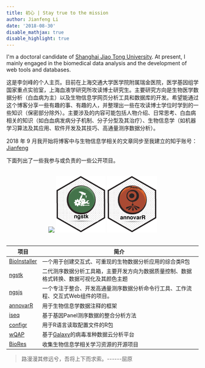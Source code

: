 ```yaml
---
title: 初心 | Stay true to the mission
author: Jianfeng Li
date: '2018-08-30'
disable_mathjax: true
disable_highlight: true
---
```


I'm a doctoral candidate of [Shanghai Jiao Tong University](http://www.sjtu.edu.cn/).
At present, I mainly engaged in the biomedical data analysis and the development of web tools and databases.

这是李剑峰的个人主页。目前在上海交通大学医学院附属瑞金医院，医学基因组学国家重点实验室，上海血液学研究所攻读博士研究生。主要研究方向是生物医学数据分析（白血病为主）以及生物信息学网页分析工具和数据库的开发。希望能通过这个博客分享一些有趣的事、有趣的人，并整理出一些在攻读博士学位时学到的一些知识（保密部分除外）。主要涉及的内容可能包括人物介绍、日常思考、白血病相关的知识（如白血病发病分子机制、分子分型及其治疗）、生物信息学（如机器学习算法及其应用、软件开发及其技巧、高通量测序数据分析）。

2018 年 9 月我开始将博客中与生物信息学相关的文章同步至我建立的知乎账号：[Jianfeng](https://zhuanlan.zhihu.com/life2cloud)

下面列出了一些我参与或负责的一些公开项目。

<br/>
<div align = center>
    <img src="https://github.com/JhuangLab/BioInstaller/raw/master/man/figures/logo.png">
    <img src="https://github.com/JhuangLab/ngstk/raw/master/man/figures/logo.png">
    <img src="https://github.com/JhuangLab/annovarR/raw/master/man/figures/logo.png">
</div>
<br/>

项目|简介
---|---
[BioInstaller](https://life2cloud.com/tools/bioinstaller/)| 一个用于创建交互式、可重现的生物数据分析应用的综合类R包
[ngstk](https://life2cloud.com/tools/ngstk)|二代测序数据分析工具箱，主要开发方向为数据质量控制、数据格式转换、数据可视化及其颜色主题
[ngsjs](https://github.com/ngsjs)|一个专注于整合、开发高通量测序数据分析命令行工具、工作流程、交互式Web组件的项目。
[annovarR](https://life2cloud.com/tools/annovarR) | 用于生物信息学数据注释的框架
[iseq](https://github.com/JhuangLab/iseq)| 基于基因Panel测序数据的整合分析方法
[configr](https://github.com/Miachol/configr)|用于R语言读取配置文件的R包
[wQAP](http://bioinfo.rjh.com.cn/labs/jhuang/tools/qap/wqap) | 基于[Galaxy](https://usegalaxy.org/)的病毒准种数据云分析平台
[BioRes](https://github.com/JhuangLab/Bioinformatics-Resources)|收集生物信息学相关学习资源的开源项目

> 路漫漫其修远兮，吾将上下而求索。------屈原
